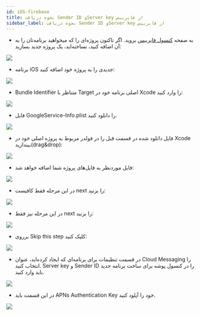 ```yaml
---
id: iOS-firebase
title: نحوه دریافت Sender ID وServer key از فایربیس
sidebar_label: نحوه دریافت Sender ID وServer key از فایربیس
---
```


* به صفحه [کنسول فایربیس](https://console.firebase.google.com) بروید. اگر تاکنون پروژه‌ای را که میخواهید برنامه‌تان را به آن اضافه کنید، نساخته‌اید، یک پروژه جدید بسازید:

<img src="/docs/iOS/images/14. firebase.png" />

* برنامه iOS جدیدی را به پروژه خود اضافه کنید:
<img src="/docs/iOS/images/15. firebase.png" />

* Bundle Identifier متناظر با Target اصلی برنامه خود در Xcode را وارد کنید:

<img src="/docs/iOS/images/16. firebase.png" />

* فایل GoogleService-Info.plist را دانلود کنید.

<img src="/docs/iOS/images/17. firebase.png" />

* فایل دانلود شده در قسمت قبل را در فولدر مربوط به پروژه اصلی خود در Xcode بیندازید(drag&drop):

<img src="/docs/iOS/images/18. firebase.png" />

* فایل موردنظر به فایل‌های پروژه شما اضافه خواهد شد:

<img src="/docs/iOS/images/19. firebase.png" />

* در این مرحله فقط کافیست next را بزنید:

<img src="/docs/iOS/images/20. firebase.png" />

* در این مرحله نیز فقط next را بزنید:

<img src="/docs/iOS/images/21. firebase.png" />

* برروی Skip this step کلیک کنید:

<img src="/docs/iOS/images/22. firebase.png" />

* در قسمت تنظیمات برای برنامه‌ای که ایجاد کرده‌اید، عنوان Cloud Messaging را انتخاب کنید. Server key و Sender ID را در کنسول پوشه برای ساخت برنامه جدید باید وارد کنید.

<img src="/docs/iOS/images/23. firebase.png" />

* در این قسمت باید APNs Authentication Key خود را آپلود کنید.
<img src="/docs/iOS/images/24. firebase.png" />